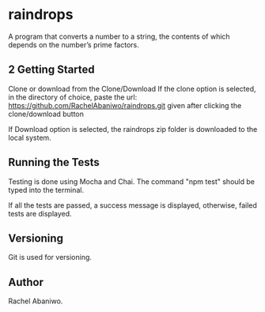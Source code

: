 # raindrops
A program that converts a number to a string, the contents of which depends on the number’s prime factors. 
## 2 Getting Started
Clone or download from the Clone/Download
If the clone option is selected, in the directory of choice, paste the url: https://github.com/RachelAbaniwo/raindrops.git given after clicking the clone/download button

If Download option is selected, the raindrops zip folder is downloaded to the local system.

## Running the Tests

Testing is done using Mocha and Chai.
The command "npm test" should be typed into the terminal.

If all the tests are passed, a success message is displayed, otherwise, failed tests are displayed.

## Versioning
Git is used for versioning.

## Author

Rachel Abaniwo.



